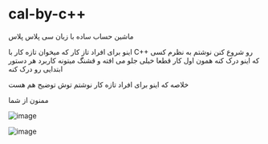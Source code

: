 # cal-by-c++


ماشین حساب ساده با زبان سی پلاس پلاس 

اینو برای افراد تاز کار که میخوان تازه کار با C++  رو شروع کنن نوشتم به نظرم کسی که اینو درک کنه همون اول کار قطعا خیلی جلو می افته و قشنگ میتونه کاربرد هر دستور ابتدایی رو درک کنه 

خلاصه که اینو برای افراد تازه کار نوشتم توش توضیح هم هست 

ممنون از شما 


![image](https://github.com/PMprogrammer/cal-by-c-/assets/95670771/606fae8a-d414-4184-9c06-70e6cf8cb454)




![image](https://github.com/PMprogrammer/cal-by-c-/assets/95670771/87539b69-8586-4528-a79e-ae84a8fa7614)
